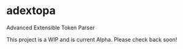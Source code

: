 # adextopa
Advanced Extensible Token Parser

This project is a WIP and is current Alpha. Please check back soon!
